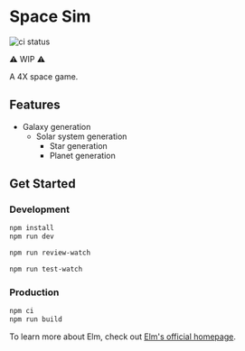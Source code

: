 # Space Sim

![ci status](https://github.com/wolfadex/space-sim/actions/workflows/ci.yml/badge.svg)

⚠️ WIP ⚠️

A 4X space game.

## Features

- Galaxy generation
  - Solar system generation
    - Star generation
    - Planet generation

## Get Started

### Development

```bash
npm install
npm run dev
```

```bash
npm run review-watch
```

```bash
npm run test-watch
```

### Production

```bash
npm ci
npm run build
```

To learn more about Elm, check out [Elm's official homepage](https://elm-lang.org/).
